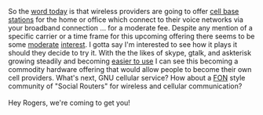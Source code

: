 So the <a href="http://gigaom.com/2006/12/10/femto-cellular" target="_blank">word today</a> is that wireless providers are going to offer <a href="http://www.ipaccess.com/products/femto3G.htm" target="_blank">cell base stations</a> for the home or office which connect to their voice networks via your broadband connection ... for a moderate fee.  Despite any mention of a specific carrier or a time frame for this upcoming offering there seems to be some <a href="http://ebiquity.umbc.edu/blogger/2006/12/10/get-a-femto-cell-for-mobile-phone-dead-zones" target="_blank">moderate</a> <a href="http://www.textually.org/textually/archives/2006/12/014325.htm" target="_blank">interest</a>.  I gotta say I'm interested to see how it plays it should they decide to try it.   With the the likes of skype, gtalk, and askterisk growing steadily and becoming <a href="http://www.asterisknow.org/" target="_blank">easier to use</a> I can see this becoming a commodity hardware offering that would allow people to become their own cell providers.  What's next, GNU cellular service?  How about a <a href="http://en.fon.com/" target="_blank">FON</a> style community of "Social Routers" for wireless and cellular communication?<br /><br />Hey Rogers, we're coming to get you!